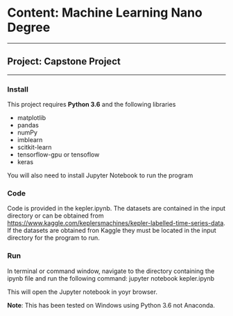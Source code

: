 # Content: Machine Learning Nano Degree
---
## Project: Capstone Project
---

### Install
This project requires **Python 3.6** and the following libraries

* matplotlib
* pandas
* numPy
* imblearn
* scitkit-learn
* tensorflow-gpu or tensoflow
* keras

You will also need to install Jupyter Notebook to run the program


### Code

Code is provided in the kepler.ipynb. The datasets are contained in the input directory or can be obtained from https://www.kaggle.com/keplersmachines/kepler-labelled-time-series-data. If the datasets are obtained fron Kaggle they must be located in the input directory for the program to run.

### Run 
In terminal or command window, navigate to the directory containing the ipynb file and run the following command:
jupyter notebook kepler.ipynb

This will open the Jupyter notebook in yoyr browser.

**Note**: This has been tested on Windows using Python 3.6 not Anaconda. 
